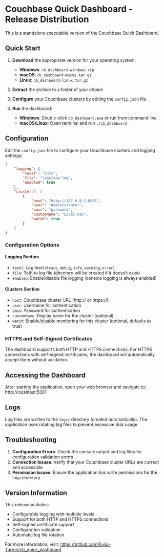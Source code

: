 # Couchbase Quick Dashboard - Release Distribution

This is a standalone executable version of the Couchbase Quick Dashboard.

## Quick Start

1. **Download** the appropriate version for your operating system:
   - **Windows**: `cb_dashboard-windows.zip`
   - **macOS**: `cb_dashboard-macos.tar.gz`
   - **Linux**: `cb_dashboard-linux.tar.gz`

2. **Extract** the archive to a folder of your choice

3. **Configure** your Couchbase clusters by editing the `config.json` file

4. **Run** the dashboard:
   - **Windows**: Double-click `cb_dashboard.exe` or run from command line
   - **macOS/Linux**: Open terminal and run `./cb_dashboard`

## Configuration

Edit the `config.json` file to configure your Couchbase clusters and logging settings:

```json
{
    "logging": {
        "level": "info",
        "file": "logs/app.log",
        "enabled": true
    },
    "clusters": [
        {
            "host": "http://127.0.0.1:8091",
            "user": "Administrator",
            "pass": "password",
            "customName": "Local Dev",
            "watch": true
        }
    ]
}
```

### Configuration Options

#### Logging Section
- `level`: Log level (`trace`, `debug`, `info`, `warning`, `error`)
- `file`: Path to log file (directory will be created if it doesn't exist)
- `enabled`: Enable/disable file logging (console logging is always enabled)

#### Clusters Section
- `host`: Couchbase cluster URL (http:// or https://)
- `user`: Username for authentication
- `pass`: Password for authentication
- `customName`: Display name for the cluster (optional)
- `watch`: Enable/disable monitoring for this cluster (optional, defaults to true)

### HTTPS and Self-Signed Certificates

The dashboard supports both HTTP and HTTPS connections. For HTTPS connections with self-signed certificates, the dashboard will automatically accept them without validation.

## Accessing the Dashboard

After starting the application, open your web browser and navigate to:
http://localhost:5001

## Logs

Log files are written to the `logs/` directory (created automatically). The application uses rotating log files to prevent excessive disk usage.

## Troubleshooting

1. **Configuration Errors**: Check the console output and log files for configuration validation errors
2. **Connection Issues**: Verify that your Couchbase cluster URLs are correct and accessible
3. **Permission Issues**: Ensure the application has write permissions for the logs directory

## Version Information

This release includes:
- Configurable logging with multiple levels
- Support for both HTTP and HTTPS connections
- Self-signed certificate support
- Configuration validation
- Automatic log file rotation

For more information, visit: https://github.com/Fujio-Turner/cb_quick_dashboard
